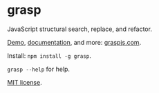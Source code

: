 grasp
====
JavaScript structural search, replace, and refactor.

[Demo](http://graspjs.com#demo), [documentation](http://graspjs.com/docs/), and more: [graspjs.com](http://graspjs.com).

Install: `npm install -g grasp`.

`grasp --help` for help.

[MIT license](https://github.com/gkz/grasp/blob/master/LICENSE).
